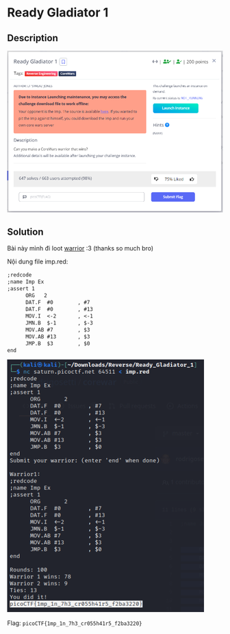 # **Ready Gladiator 1**

## **Description**

![description](/2023/picoctf2023/reverse_engineering/ready_gladiator_1/images/description.png)

## **Solution**

Bài này mình đi loot [warrior](https://github.com/rodrigosetti/corewar/blob/master/warriors/juggernaut.red) :3 (thanks so much bro)

Nội dung file imp.red:
```
;redcode
;name Imp Ex
;assert 1
      ORG	2
      DAT.F  #0        , #7       
      DAT.F  #0        , #13      
      MOV.I  <-2       , <-1      
      JMN.B  $-1       , $-3      
      MOV.AB #7        , $3       
      MOV.AB #13       , $3       
      JMP.B  $3        , $0  
end
```

![solved](/2023/picoctf2023/reverse_engineering/ready_gladiator_1/images/solved.png)

Flag: `picoCTF{1mp_1n_7h3_cr055h41r5_f2ba3220}`
